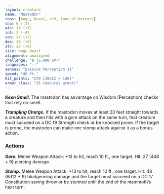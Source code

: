 ```yaml
---
layout: creature
name: "Mastodon"
tags: [huge, beast, cr9, tome-of-horrors]
cha: 6 (-2)
wis: 13 (+1)
int: 2 (-4)
con: 24 (+7)
dex: 10 (+0)
str: 28 (+9)
size: Huge beast
alignment: unaligned
challenge: "9 (5,000 XP)"
languages: "--"
senses: "passive Perception 11"
speed: "40 ft."
hit_points: "270 (20d12 + 140)"
armor_class: "15 (natural armor)"
---
```


***Keen Smell.*** The mastodon has advantage on Wisdom (Perception)
checks that rely on smell.

***Trampling Charge.*** If the mastodon moves at least 20 feet straight
towards a creature and then hits with a gore attack on the same turn, that
creature must succeed on a DC 19 Strength check or be knocked prone.
If the target is prone, the mastodon can make one stomp attack against it
as a bonus action.

### Actions

***Gore.*** Melee Weapon Attack: +13 to hit, reach 10 ft., one target. Hit: 27
(4d8 + 9) piercing damage.

***Stomp.*** Melee Weapon Attack: +13 to hit, reach 10 ft., one target. Hit: 48
(6d12 + 9) bludgeoning damage and the target must succeed on a DC 17
Constitution saving throw or be stunned until the end of the mammoth’s
next turn.
